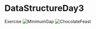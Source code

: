 # DataStructureDay3
Exercise
![MinimumGap](https://github.com/khaido51/DataStructureDay3/assets/36833306/73007c0d-0c8d-465b-ad6e-6979d634bdb1)
![ChocolateFeast](https://github.com/khaido51/DataStructureDay3/assets/36833306/723ea773-ab58-4456-a076-267801af20a4)
